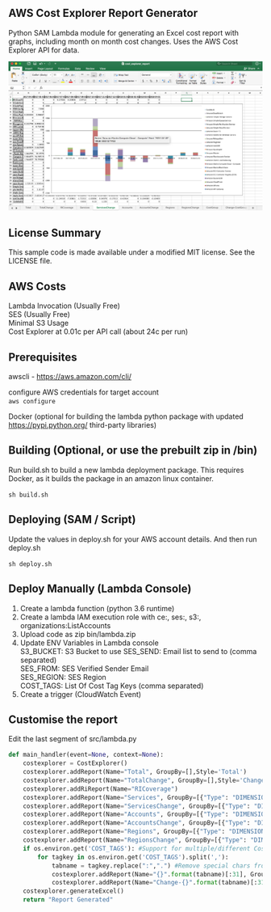 ## AWS Cost Explorer Report Generator

Python SAM Lambda module for generating an Excel cost report with graphs, including month on month cost changes. Uses the AWS Cost Explorer API for data.

![screenshot](https://github.com/aws-samples/aws-cost-explorer-report/blob/master/screenshot.png)

## License Summary

This sample code is made available under a modified MIT license. See the LICENSE file.

## AWS Costs
Lambda Invocation (Usually Free)  
SES (Usually Free)  
Minimal S3 Usage  
Cost Explorer at 0.01c per API call (about 24c per run)

## Prerequisites
awscli - https://aws.amazon.com/cli/  

configure AWS credentials for target account  
`aws configure` 
 
Docker (optional for building the lambda python package with updated https://pypi.python.org/ third-party libraries)

## Building (Optional, or use the prebuilt zip in /bin)
Run build.sh to build a new lambda deployment package.
This requires Docker, as it builds the package in an amazon linux container.

`sh build.sh`

## Deploying (SAM / Script)
Update the values in deploy.sh for your AWS account details.
And then run deploy.sh

`sh deploy.sh`

## Deploy Manually (Lambda Console)
1. Create a lambda function (python 3.6 runtime)
2. Create a lambda IAM execution role with ce:, ses:, s3:, organizations:ListAccounts
3. Upload code as zip bin/lambda.zip
4. Update ENV Variables in Lambda console  
  S3_BUCKET: S3 Bucket to use
  SES_SEND: Email list to send to (comma separated)  
  SES_FROM: SES Verified Sender Email  
  SES_REGION: SES Region  
  COST_TAGS: List Of Cost Tag Keys (comma separated)  
5. Create a trigger (CloudWatch Event)

## Customise the report
Edit the last segment of src/lambda.py

```python
def main_handler(event=None, context=None): 
    costexplorer = CostExplorer()
    costexplorer.addReport(Name="Total", GroupBy=[],Style='Total')
    costexplorer.addReport(Name="TotalChange", GroupBy=[],Style='Change')
    costexplorer.addRiReport(Name="RICoverage")
    costexplorer.addReport(Name="Services", GroupBy=[{"Type": "DIMENSION","Key": "SERVICE"}],Style='Total')
    costexplorer.addReport(Name="ServicesChange", GroupBy=[{"Type": "DIMENSION","Key": "SERVICE"}],Style='Change')
    costexplorer.addReport(Name="Accounts", GroupBy=[{"Type": "DIMENSION","Key": "LINKED_ACCOUNT"}],Style='Total')
    costexplorer.addReport(Name="AccountsChange", GroupBy=[{"Type": "DIMENSION","Key": "LINKED_ACCOUNT"}],Style='Change')
    costexplorer.addReport(Name="Regions", GroupBy=[{"Type": "DIMENSION","Key": "REGION"}],Style='Total')
    costexplorer.addReport(Name="RegionsChange", GroupBy=[{"Type": "DIMENSION","Key": "REGION"}],Style='Change')
    if os.environ.get('COST_TAGS'): #Support for multiple/different Cost Allocation tags
        for tagkey in os.environ.get('COST_TAGS').split(','):
            tabname = tagkey.replace(":",".") #Remove special chars from Excel tabname
            costexplorer.addReport(Name="{}".format(tabname)[:31], GroupBy=[{"Type": "TAG","Key": tagkey}],Style='Total')
            costexplorer.addReport(Name="Change-{}".format(tabname)[:31], GroupBy=[{"Type": "TAG","Key": tagkey}],Style='Change')
    costexplorer.generateExcel()
    return "Report Generated"
```
